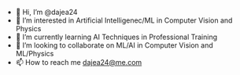 - 👋 Hi, I’m @dajea24
- 👀 I’m interested in Artificial Intelligenec/ML in Computer Vision and Physics
- 🌱 I’m currently learning AI Techniques in Professional Training
- 💞️ I’m looking to collaborate on ML/AI in Computer Vision and ML/Physics 
- 📫 How to reach me dajea24@me.com

<!---
dajea24/dajea24 is a ✨ AI/ML Specialist ✨ repository because its `README.md` (this file) appears on your GitHub profile.
You can click the Preview link to take a look at your changes.
--->
